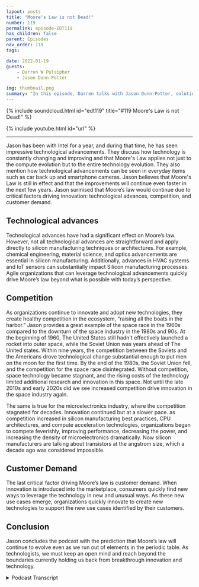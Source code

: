 ```yaml
---
layout: posts
title: "Moore's Law is not Dead!"
number: 119
permalink: episode-EDT119
has_children: false
parent: Episodes
nav_order: 119
tags:

date: 2022-01-19
guests:
    - Darren W Pulsipher
    - Jason Dunn-Potter

img: thumbnail.png
summary: "In this episode, Darren talks with Jason Dunn-Potter, solution architect for the public sector at Intel,  about Moore’s law and how it continues to drive innovations across the public sector."
---
```


{% include soundcloud.html id="edt119" title="#119 Moore's Law is not Dead!" %}

{% include youtube.html id="url" %}

---

Jason has been with Intel for a year, and during that time, he has seen impressive technological advancements. They discuss how technology is constantly changing and improving and that Moore's Law applies not just to the compute evolution but to the entire technology evolution. They also mention how technological advancements can be seen in everyday items such as car back up and smartphone cameras. Jason believes that Moore's Law is still in effect and that the improvements will continue even faster in the next few years. Jason surmised that Moore’s law would continue due to critical factors driving innovation: technological advances,  competition, and customer demand.

## Technological advances

Technological advances have had a significant effect on Moore’s law. However, not all technological advances are straightforward and apply directly to silicon manufacturing techniques or architectures. For example, chemical engineering, material science, and optics advancements are essential in silicon manufacturing. Additionally, advances in HVAC systems and IoT sensors can substantially impact Silicon manufacturing processes. Agile organizations that can leverage technological advancements quickly drive Moore’s law beyond what is possible with today’s perspective.

## Competition

As organizations continue to innovate and adopt new technologies, they create healthy competition in the ecosystem, “raising all the boats in the harbor.” Jason provides a great example of the space race in the 1960s compared to the downturn of the space industry in the 1980s and 90s. At the beginning of 1960, The United States still hadn't effectively launched a rocket into outer space, while the Soviet Union was years ahead of The United states. Within nine years, the competition between the Soviets and the Americans drove technological change substantial enough to put men on the moon for the first time. By the end of the 1980s, the Soviet Union fell, and the competition for the space race disintegrated. Without competition, space technology became stagnant, and the rising costs of the technology limited additional research and innovation in this space. Not until the late 2010s and early 2020s did we see increased competition drive innovation in the space industry again.

The same is true for the microelectronics industry, where the competition stagnated for decades. Innovation continued but at a slower pace. as competition increased in silicon manufacturing best practices, CPU architectures, and compute acceleration technologies, organizations began to compete feverishly, improving performance, decreasing the power, and increasing the density of microelectronics dramatically. Now silicon manufacturers are talking about transistors at the angstrom size, which a decade ago was considered impossible.

## Customer Demand

The last critical factor driving Moore’s law is customer demand. When innovation is introduced into the marketplace, consumers quickly find new ways to leverage the technology in new and unusual ways. As these new use cases emerge, organizations quickly innovate to create new technologies to support the new use cases identified by their customers.

## Conclusion

Jason concludes the podcast with the prediction that Moore’s law will continue to evolve even as we run out of elements in the periodic table. As technologists, we must keep an open mind and reach beyond the boundaries currently holding us back from breakthrough innovation and technology.




<details>
<summary> Podcast Transcript </summary>

<p>﻿1</p>
<p>Hello, this is Darren</p>
<p>Pulsipher, chief solution,architect of public sector at Intel.</p>
<p>And welcome to Embracing</p>
<p>Digital Transformation,where we investigate effective change,leveragingpeople process and technology.</p>
<p>On today's episode of Moore's</p>
<p>Law is Not Dead.</p>
<p>With Jason Dunn-Potter</p>
<p>Solution Architect for the public sectorto no.</p>
<p>Jason,welcome to the show. Thanks, Darren.</p>
<p>It's always a pleasure.</p>
<p>Well,this is your second time or third time?</p>
<p>Second time.</p>
<p>Second time on the show.</p>
<p>Jason is a colleague of mine joined us.</p>
<p>It's been a year now.</p>
<p>You I just saw you just had your yearanniversary at Intel.</p>
<p>I did.</p>
<p>I'm super excited about making it the yearby the way.</p>
<p>Well, you know, if you make it a year,then you might as well stay for sevento get that sabbatical.</p>
<p>That's coming. Up.</p>
<p>That's what we talk about.</p>
<p>So todaywe want to talk about Moore's Law.</p>
<p>There's a lot of conversationout there in the industrythat, hey, Moore's Law is dead.</p>
<p>We can't get any more out of Moore's Law.</p>
<p>Let's talk a little bit.</p>
<p>Let's dive right into that.</p>
<p>Sure. Let's talk about it.</p>
<p>So I will tell youand I've only been here a year,but what I've seen in the last year,it's just been impressiveand we've been a busy year.</p>
<p>I mean, you think about all the thingsthat are going on,you know, I mean, obviously the launchthis week is a big dealand everybody wants to talk about that.</p>
<p>But I want to talk about the revolutionthat got us to thatand all of the work that went into this.</p>
<p>You know, a long time ago,a great leader told me iron sharpens iron.</p>
<p>Right?</p>
<p>And I didn't know what that meant.</p>
<p>I had to look it up by Watson first.</p>
<p>And he said, listen,it's all about if you surround yourselfwith great people, you become better.</p>
<p>Right.</p>
<p>And when your greatyou make everybody else look better.</p>
<p>And at the end of the day, when you lookat what Gordon Moore and the Giants,the team behind him did,you can see how far we've come.</p>
<p>And it's a short matter everyone every dayunderstands technology's change.</p>
<p>Just look at, you know, your car's backupcamera in the last five years, right?</p>
<p>Every time I get into a new car, I lookat, you know, we rent cars all the time.</p>
<p>I travel.</p>
<p>Every time I get in a brand new car,</p>
<p>I realize it's even better than before.</p>
<p>Sharper image, brighter colors,all the technology advancementsand the little things.</p>
<p>Right?</p>
<p>Think about how big you know, how much,how much better your camera zoomis on your smartphone.</p>
<p>You know, we are aggressively moving out.</p>
<p>And every</p>
<p>I would say Moore's Law applies to a lotmore than just the compute evolution.</p>
<p>I think it is the entire technologyevolution is following.</p>
<p>So you still think that everyto every two years everything'sdoubling in speed or performanceor whatever the case may be?</p>
<p>You still believe it?</p>
<p>I do.</p>
<p>And I will tell you,looking at our roadmap for 24 and 25,</p>
<p>I believe it's going to be even faster.</p>
<p>And it's an average. Right.</p>
<p>But at the end of the day.</p>
<p>Well, yeah.</p>
<p>I mean, we've seen this in our roadmapsbefore, right?</p>
<p>We've had our size of transistorsstall for a little bit,and then all of a suddensome new technology comes up and nowwe're three timesfour times smaller than the previous one.</p>
<p>So, yeah. And it all comes downto competition, right?</p>
<p>Competition makes you better.</p>
<p>It's no different watching the Olympiansgo out every year.</p>
<p>You know what?</p>
<p>Everybody watches the Olympics, right?</p>
<p>Because national pride,but also to watch people at the topof their game perform things that,you know, other people just dream of.</p>
<p>And I feel the same way in Intelwhen I see the engineering talking aboutwe set a lot of meetingsand I will tell yousome of those meetings, I am not thesmartest guy in the room by a long shot.</p>
<p>But when we talk to those folksthat you can tell that have been writing</p>
<p>FPGA code and building the actual buildingblocks of the future, that competition,that that that dedication to effortand improvement is real.</p>
<p>And the other thing to think aboutthat is it's not just, you know,it's all the research and development thatbuilds on everyone else's effort, right?</p>
<p>It's it's no differentthan like building a car. Right?</p>
<p>If you look at ayou know, you look at a car from 1980,you look at a car from this year,significant safetyimprovements, significant technologyimprovements, just holistically,a much better vehicle, lighter, bettergas mileage, all of those thingsbased on the capability,titanium safety rods,like all of that is now.</p>
<p>I mean, we can buy a bicycle now, right?</p>
<p>I mean, it is it is significant.</p>
<p>Like anybody can buy that and a bicycleand a bicycle shop now in town. So.</p>
<p>So do you do you feel that sometimeswithout the competitionthat technology lags?</p>
<p>So I.</p>
<p>I do. I do. I mean, what would you say?</p>
<p>So my thought process is simple.</p>
<p>Like at the end of the day,if you're don't have anybody directlycompeting with you,then you have no reason to try toyou have no reason to enhance your productline.</p>
<p>Right.</p>
<p>If you're the only game in town,then you're the only game in town.</p>
<p>There's no there's no driver, Right.</p>
<p>Business is business. Right?</p>
<p>At the end of the day,making money is important for companies,but here's the thing, right?</p>
<p>I'm not going to invest moneyin research and developmentand advancementand capability and enhancement.</p>
<p>If I'm making margin every quarter.</p>
<p>Right. Forever.</p>
<p>There's no reason there.</p>
<p>Justification to spend the research, spendthe money and the energy to get better.</p>
<p>Right.</p>
<p>But, you know, when you said thatthe first thing that part of my mindwas the 1960s.</p>
<p>Sure.</p>
<p>Right.</p>
<p>That the moonshot we were in competition.</p>
<p>Right.</p>
<p>With with the Soviet Union,the United Stateswas in competition with the Soviet Unionto get man on the moon.</p>
<p>And we as the United States,were far behind.</p>
<p>Absolutely. And then we weren't right.</p>
<p>And then we werewhen JFK made that first speech.</p>
<p>So you got to remember, nowwe standing on an empty platform.</p>
<p>There's nothing behind it.</p>
<p>There's no rocket.</p>
<p>There's no engineering,there's no shuttle, there's no nothing.</p>
<p>Right.</p>
<p>He is standing on a platformgiving a speech about what could be rightand then right.</p>
<p>And we didn't even launch our first rocketfor four years after that.</p>
<p>Right.</p>
<p>Like, if you look at the history of that,that process, the crawl, walk, run,as we like to call it. Right.</p>
<p>When you go from just got there.</p>
<p>There was there was crawling,but there was no walking.</p>
<p>Right here for us to run it.</p>
<p>And now we have rocketsthat return on their ownand land on a moving ship at sea.</p>
<p>I mean well and that.</p>
<p>Yeah,but, but our space, we kind of stalledbecause there was no more competition.</p>
<p>There was no more competition.</p>
<p>And that leads back to the point, right?</p>
<p>If you don't have anybody driving youfor success and you don't have anybodyyou know what they say,you know, risk it for the biscuit.</p>
<p>If you're not hungry. Right.</p>
<p>You're not going to be,you know, challenged.</p>
<p>And if you're not challenged,you're not improving.</p>
<p>And it's no differentthan people who train for marathons.</p>
<p>Right.</p>
<p>People who go out and excelin some capability or skill.</p>
<p>I will tell you that nothing makesyou better or put out more</p>
<p>Christmas decorations than your neighborputting up Christmas.</p>
<p>That's right.</p>
<p>Oh, no,that's not true in your life. Right.</p>
<p>You like? Well,everybody did that. That was great.</p>
<p>And then the next person got an inflatableand now everybodygot an inflatable, right?</p>
<p>And then somebody had those bigstick there and then it goes from there.</p>
<p>So I think.</p>
<p>All right. So she'll a</p>
<p>I have a question around that.</p>
<p>Do you think because you're new to Intelso you can have a perspective outside?</p>
<p>I've been in Intel too long now.</p>
<p>I've been here 12, 13 years.</p>
<p>Coming up, Do you think that maybe Intelgot complacent,that we didn't have competition,real competition for some timeand now we doand see that's changing things?</p>
<p>You know what?</p>
<p>Honestly, I think there'sthere's some truth in that.</p>
<p>I think that we were the biggestwe were the biggest game in town.</p>
<p>Right.</p>
<p>Everybody knows</p>
<p>I can't walk into a room of anywhereand someone doesn'twhen I say I work at Inteland they like, Oh,</p>
<p>I know what that is, right?</p>
<p>They may not know everything about whatthat is,but they have a name, face recognition.</p>
<p>I mean, there's there's a couple keycompanies in the world that if you say,</p>
<p>I work at wherever, if you remember, like,oh, I know what that is, right?</p>
<p>Intel is that and I will tell you,if I asked them to name five other chipcompanies,they will not be able to tell you that.</p>
<p>Right.</p>
<p>Even todaythey may be able to name one or two maybe.</p>
<p>But then, by and large, most of the folksworking in like public high schooldo not you know, like teachers.</p>
<p>I mean,we do a lot of community service folks,teachers, firefighters, other folks.</p>
<p>They may not be able to name three.</p>
<p>Let's do that, to be fair. Right.</p>
<p>And and so there's value in that,having a name that everybody recognizes.</p>
<p>But you got to earn that reputation.</p>
<p>And here's the other thing.</p>
<p>Reputation is only as goodas your last product, right?</p>
<p>So, you know, there's a lot of companies,</p>
<p>Sears, Kmart and others.</p>
<p>You know, wetalk about some of these old Woolworth'sand some of these other old companiesthat are doing so hard.</p>
<p>And today you can tellthey were the king of king of things.</p>
<p>I mean, Sears was one of the first onesto ever do the Sears catalog.</p>
<p>I mean.</p>
<p>Oh, yeah, yeah.</p>
<p>Which nicely they did online.</p>
<p>They were online, right?</p>
<p>They were the their versionbefore online seller.</p>
<p>And you know what?</p>
<p>They had that competitive edgefor decades, like decades and decades.</p>
<p>And now it's hard to find one.</p>
<p>And so you got to always beyou can never be.</p>
<p>And I hate to</p>
<p>I hate to dwell on these companiesbecause there weresome really hardworking folksthat worked in all of these places.</p>
<p>Oh, and as.</p>
<p>Readers have, you cannot become complacentin your space.</p>
<p>If you do, you will fall to Blockbuster.</p>
<p>You will fall for the other nonevolving iterations of things.</p>
<p>You know, Fujitsufell on in the analog film business,you know, Polaroidin the original print of Kodak.</p>
<p>Right when we were kids,there was photo booths on every corner.</p>
<p>There were 24 hour turnaround.</p>
<p>You got duplicates and youget the negatives and all of that, right?</p>
<p>None of that exists today.</p>
<p>And it's not thatthe technology was going to stay the same.</p>
<p>It's not that the factthat it was going to revolutionize.</p>
<p>Do you want to keep being that namein the revolutionary space where you were,you're moving out.</p>
<p>You're you're being that edge provider,by the way.</p>
<p>Think about it.</p>
<p>Think about how big Blockbusterwas compared to how big Netflixwas for 20 minutes.</p>
<p>Right.</p>
<p>Largest retailer in the world, right?</p>
<p>I mean, honestly,all over the country for for Blockbuster.</p>
<p>And that place was a startupwith 20 people.</p>
<p>Right.</p>
<p>They kind of gobbledthem for it for 20 bucks.</p>
<p>But they said, no, we'regoing to pass because we don't feel likethat's a good business model for us.</p>
<p>And Blockbuster, everyone knew the name.</p>
<p>Everyone right? Yeah, yeah.</p>
<p>Yeah.</p>
<p>And even my kids know what Blockbuster isonly because they watched</p>
<p>Stranger Things.</p>
<p>And during your phaseof the one of those Marvel movies.</p>
<p>Yeah, one of the Marvel movies. Yeah.</p>
<p>They're just today the movie. Know.</p>
<p>So you didn't have to. Well, of. Course.</p>
<p>Yeah, right.</p>
<p>Yeah.</p>
<p>Yeah. So. So what prevents,what preventsa large companies from falling falling.</p>
<p>So I mean, I.</p>
<p>Think having a business strategythat ever evolves,you always have to be looking atwhat am I doing nowand how do I get to the next plateau,right?</p>
<p>Especially in a tech companyor an industry and it's service relatedwhere you're providing to the company,to the public.</p>
<p>Right. Let's take</p>
<p>I mean, look at look at education, right?</p>
<p>Education was books in librariesfor centuries, booksin libraries, books in libraries.</p>
<p>Okay.</p>
<p>Well, you go into a library today andit doesn't have computers and terminals.</p>
<p>It's not a library you'd recognize, right?</p>
<p>Not today.</p>
<p>And so they're already makingthat evolutionary jump to say,how do I provide educationand information exchange?</p>
<p>Anybody can go home and Google something.</p>
<p>But how are for writing content and how.</p>
<p>Is it different in a library? Yeah, right.</p>
<p>How is it different libraryand how am I developing thosethose those programsso that people will want to come to them?</p>
<p>And so, yeah, you know,</p>
<p>I have a lot of experience in that.</p>
<p>That's, you. Know,another one that just popped to my mind.</p>
<p>And it's a companythat that owns the marketand had a huge competitorand that's a Walmart.</p>
<p>Sure.</p>
<p>Walmart's biggest competitors, Apple.</p>
<p>Amazon by far.</p>
<p>Right, Right. By far.</p>
<p>But guess what?</p>
<p>Walmart is kick in therebut in certain things.</p>
<p>And they pivotedand they pivoted in such a wonderful waythat my kids are that my kids have kids.</p>
<p>Right.</p>
<p>They right they drive upand the groceries are put in their trunkand they drive away.</p>
<p>Right.</p>
<p>Right.</p>
<p>Because, you know,go to the store and get it right now.</p>
<p>And it's that that right now.</p>
<p>And, you know, I'm a I want to handlehold it in my hand.</p>
<p>I want to look at the product.</p>
<p>I want to knowthat I'm getting what I want it right.</p>
<p>Well, and then also, it's funny becausebecause my daughter, who's got kids,she doesn't want to take the kidsin the store,who wants to take a one year old,not a four year old and a six yearold around Walmart,when it's snowing outside, no one.</p>
<p>Will look at it.</p>
<p>Look at Albertsons, Safeway, Randallsand H-E-B down here in South Texas.</p>
<p>They all have drive up curbside.</p>
<p>Now you can order all your shoes.</p>
<p>You pull up,they throw in the back of the car.</p>
<p>Let me tell you,if you've got a physical disability,if you've got to ride a little crash cartaround the store, nothing'seasier than pulling upand getting those groceries.hand-Deliver it right in and out.</p>
<p>You made your selection.</p>
<p>You had plenty of time.</p>
<p>You can reorder the same things.</p>
<p>It's not just a little better.</p>
<p>It's a whole lot better for some people.</p>
<p>Now I am soand there's I want to walk the store,but not everybody wants to do that.</p>
<p>Yeah, no, but there's still somethinginteresting about that. It'sbecause Walmart bought yet they could havejust moved completely retail.</p>
<p>But they understood one thing.</p>
<p>People still want a sense of community.</p>
<p>They still want to know</p>
<p>When I drive to Walmartand the drive thru where the pull up,</p>
<p>I recognize the shopper that bought mythat got my stuff for meand I can say thank you.</p>
<p>They still want some connectionto their community.</p>
<p>It's also. Considered community.</p>
<p>It's awesome and there's a lot of goodwillthat comes out of that. Right?</p>
<p>So the answer original question,</p>
<p>I think the big thing is alwaysbe looking to be more agilebecause that is the only wayto stay competitive.</p>
<p>And if you're not always asking,you should wake up every morning.</p>
<p>You're a senior leader in a companyjust like ours.</p>
<p>You should be asking,okay, what's next? Right?</p>
<p>It's never like,</p>
<p>Oh, we're good, we're never good.</p>
<p>We are never, ever going to be great.</p>
<p>Like one product awayfrom being replaced by somebody else.</p>
<p>And there are a lot of other companiesin the same trade spacethat don't exist anymore for the exactreason they did not evolve fast enough.</p>
<p>They did not pivot to the next opportunitylike it's a thing.</p>
<p>So let's talk a little bit aboutdo you feel that that competitionthat we just talked aboutand the ability to innovate and be agile,is that what's really driving</p>
<p>Moore's Lawor is it just that we're getting smarter?</p>
<p>You know what?</p>
<p>I think it's</p>
<p>I think it's definitely the competitionbecause here's the thing, right?</p>
<p>It's not what nobody no one personwas the Gordon Moore of today.</p>
<p>Right? We are a team.</p>
<p>We're like I said, I am sharpens iron.</p>
<p>We have a plethora of engineering assetsand people dedicated to this tradeand they are working every dayto make it a little bit betterand be more efficient.</p>
<p>You need a comprehensive team.</p>
<p>No one person is the answer. I look at.</p>
<p>I mean, look at the CEO.</p>
<p>He's not the only onethat was on the chip design.</p>
<p>It was a team of folks, right.</p>
<p>And then they have one captains ship.</p>
<p>The whole crew makes that happenand everybody appreciates that.</p>
<p>And I will tellyou. So are you saying thatthe systems are too complex todayfor it to all fit into one person's head?</p>
<p>So I don't know that that's true,because I think that there'ssome evolution like advancements.</p>
<p>Somebody came up with the idea and thena team went to work to build that idea.</p>
<p>Oh, gotcha.</p>
<p>So I'm kind of like Elon.</p>
<p>Elon Musk, Let's talk about it.</p>
<p>Right, right, right.</p>
<p>Love him, hate him,doesn't matter. And respect.</p>
<p>He has moved, right?</p>
<p>He has moved industriesbecause he went in that directionand he got people to follow him.</p>
<p>So he is going to the space industry.</p>
<p>Boring company Nuro.</p>
<p>Now, Neuralinknot just a thing, all kinds of things.</p>
<p>But the other thing to keep in mindis that those people existwhere they're outside the paradigm shift,where they say, Why not, right?</p>
<p>Don't tell me you can't do it.</p>
<p>Tell me why we can't do it,and then show mehow we're going to get over that,because we can't.</p>
<p>Right?</p>
<p>Somebody said,</p>
<p>Oh, we've never done that before.</p>
<p>Great, let's go do that anyway.</p>
<p>And this is the same thing.</p>
<p>This is no different than the first peoplethat invention parachute seatbelts.</p>
<p>You're that person.</p>
<p>By the way.</p>
<p>Let's talk aboutthe parachute thing. Sure.</p>
<p>Okay.</p>
<p>Because this because we feel this waysometimes we do.</p>
<p>All right.</p>
<p>If you and I were inventing the parachute,who would use it first, Right?</p>
<p>So I will tell you right now,somebody that you trust,someone who's got a lot of risk,the risk averse, Right.</p>
<p>They just jump in there. Right.</p>
<p>And then also, you know, do I need it?</p>
<p>Right.</p>
<p>What what drove that innovation? Right.</p>
<p>And what drove innovation wasthe military needed a new solution.</p>
<p>And now we have Hobie Parachutesthat go out on weekends.</p>
<p>And I mean, they're all electricwhere you can jump out.</p>
<p>I've got a friendthat's that's like three or 4000 jumpsthen on his like</p>
<p>I mean, he is a jump junkie and I'm sorry.</p>
<p>That to me is crazy.</p>
<p>Why would you jump out of a perfectly goodflying machine?</p>
<p>I will tell you that there'slots of thrill seekers there.</p>
<p>And there is there's ait's the best 2 minutes in sports, right?</p>
<p>I know. That's all right.</p>
<p>So, Jason, I have I have to ask youa personal question then,because you you're retired Army man.</p>
<p>So did you have to jump out of it? Nope.</p>
<p>Nope.</p>
<p>I was an Air Force guy with a helicopterand saw a guy.</p>
<p>I never got a chanceto go to airborne school and I never over.</p>
<p>So, you know, I.</p>
<p>Was too old to go and everything hurts.</p>
<p>That athlete on our team definitely went.</p>
<p>And I believe Joe Hollander also went.</p>
<p>I think he did I think I'm pretty.</p>
<p>Sure they both win.</p>
<p>It's very common for them to you knowa lot of lot of folks go it's not a</p>
<p>I'm not a small community of folkslike I would say probably,</p>
<p>I don't know, anywherebetween 15 to 15 to 20% ofthe military has gone through some kindof training with that nature.</p>
<p>And itmay be a little silly, but it's it'sdefinitely more than a few.</p>
<p>Okay.</p>
<p>So let's talk a little bit about thisbeforehand.</p>
<p>We talked a little bitabout this competition thing.</p>
<p>There's all sorts of competitions.</p>
<p>We talked a little bit about the Olympics.</p>
<p>There's also war.</p>
<p>That's a form of competition, right? Sure.</p>
<p>All these things dry ofreally rapid growth in technologyis some for efforts like for war.</p>
<p>You're creating technology to defendand to destroy.</p>
<p>Sure. Basically. Right.</p>
<p>But there's some spin out of that as wellbecause it advances it.</p>
<p>It raises all boats.</p>
<p>I want to</p>
<p>I want to shave that a little bitbecause it's it's more than that.</p>
<p>It's okay.</p>
<p>So a lot of folks don't realize that thethe policy and politicsthat go into war development,let's say technology development, it'snot just to win decisively,it's to limit your opponent's abilityto cause significant impact.</p>
<p>Right?</p>
<p>It's also the ability to provideenhanced medical triage and careso you can get people back on their feetfaster.</p>
<p>It's also all of the thingsto do logistics and resourcing tothe edge, because everybody knowsthat wars are won on their,you know, on logistics.</p>
<p>And so it's not just we're not justtalking about smart munitions.</p>
<p>We're talking about the entire holisticlook at when you look at the DODas a whole, right.</p>
<p>How they do business,they find all kinds of thingsthat they care significantly aboutand whether it's betterfirst aid, bandages that get,you know, troops back in the fightinstantaneously.</p>
<p>We have smart bandagesthat have chemicals in them.</p>
<p>So when they're exposed to blood, itrelease the chemical.</p>
<p>So they put the bandage on, wrap around.</p>
<p>And that immediately causesa coagulation of the wound.</p>
<p>Right. Saving lives and limbs.</p>
<p>And everybody carriedit wasn't like specialtroops had them everyone out, everyone</p>
<p>So people.</p>
<p>Don't.</p>
<p>Well and that feeds into that feedsinto the public, obviously.</p>
<p>Absolutely.</p>
<p>And now paramedics are even betterbecause of it. And. Right.</p>
<p>And we've got all of this technologyadvanced that comes out of these tools.</p>
<p>And so when we talk about,hey, talk about war as a concept,because it's it's so much broader,the discussion is some of thatis just winning the information campaignso that people know we're winning.</p>
<p>Right.</p>
<p>Because if you think you're going to lose,you're going to lose, right?</p>
<p>That's how.</p>
<p>Yeah, yeah, that's true. It's like boxing.</p>
<p>If you go in there and you're pretty surethe first three rounds went terrible,the next nine are going to be brutal.</p>
<p>Right.</p>
<p>And you negative to that -12 rounds,you're out at four.</p>
<p>Right. It's hardhow much you have in the game, but.</p>
<p>But it's everything.</p>
<p>It's all the technology that goes into it.</p>
<p>It's all of the capability enhancement.</p>
<p>But let's apply that to business modeling.</p>
<p>It's the same exact thingmodel standpoint.</p>
<p>It's how do I maintain my relevancy,how do I maintain my competitive edge?</p>
<p>How do I make surethat we havethe best product on the market,and how do I takeadvantage of the technology hurdlesthat are coming up and say, hey, you know,no different than when we we've all seentechnological advancements.</p>
<p>We went from,you know, cell phones to smartphones.</p>
<p>We went from, you know,old connectorsfor computers to USB everything, right?</p>
<p>Universal, simple, hot swappable.</p>
<p>I didn't have to shut down the machineto plug in a device anymore.</p>
<p>Right. Right.</p>
<p>Like all those little thingsaren't little. There.</p>
<p>We major milestonesand advancements in technologyand those are the things that continueto push youto the edge of the capabilitywhere you are the forefront.</p>
<p>This is where people know your name right?</p>
<p>We have a great commercial.</p>
<p>You've never seen it.</p>
<p>It's theour rock stars are like your rock stars.</p>
<p>It's fantastic about the creatorof the USB fantastic video.</p>
<p>And if you don't know anything about it,all it says onthe bottom is creator of the USB, right?</p>
<p>That's it. You don't, you don't need it.</p>
<p>The understanding of how he got there,you don't even understand him.</p>
<p>The team and the energy and the hoursof the years that it took to get there.</p>
<p>All you know is it revolutionizedthe way you do machine work.</p>
<p>And today every person plugs in theirphone to everything and the ability right.</p>
<p>And we are continuing to add</p>
<p>Thunderbolt four.</p>
<p>Right.</p>
<p>Took a usb-c and said, hey, how do I getmore out of that same connector?</p>
<p>Right.</p>
<p>Just one more example of of evolutionor change.</p>
<p>And it's not a thing.</p>
<p>It's everything.</p>
<p>You have to be agile in every area,especially when you talk about, you know,you can havethe best technology in the world,but if you don't have a logisticsfabrication facilitythat can keep up with demand,if you don't have the supply and logisticschannels worked out.</p>
<p>So there's a lot of other advancements.</p>
<p>It's not just technology advancements,it's being agile, being smarterthan your competitionon how to get the right resourcesto the right place at the right time,you know,cut down on the work in place, right.</p>
<p>Workingup, work in progress, the whip right.</p>
<p>Shorten the whip cycle so that you can getmore to the field faster.</p>
<p>At the end of the day,that's the stuff that drivesinnovative change of businesses.</p>
<p>No different than automating logisticssystems, RPA screenscrapers that pull from analog systemsthat bring the digital systemsand advances there.</p>
<p>Just any one of those thingscould be the change that you need.</p>
<p>I mean, let's think about like FedEx,right?</p>
<p>FedEx went toe to toewith the Postal Service for 20 minutesand they were like, look,we can get you therefaster, better, smarter</p>
<p>UPS has been around forever, right?</p>
<p>For as long as I can remember.</p>
<p>And then I'll send FedEx.</p>
<p>It's like, Yeah,but I can do that by planeand I can clock that package to your door.</p>
<p>And then pretty soon there's a great memeabout all these different likeand the post office sendsyou a notification.</p>
<p>It's probably on its way right?</p>
<p>And then real close, UBS sendsyou a note saying, Hey, how far is that?</p>
<p>How many days out? FedEx says, Hey,</p>
<p>I left it on your doorstep.</p>
<p>Here's a photo.</p>
<p>You know what I mean? So it's like thisand they're all.</p>
<p>So in.</p>
<p>Continuing its reasons that.</p>
<p>Yeah, it's raising everything.</p>
<p>So this competition's great.</p>
<p>Let's talk a little bit about</p>
<p>Intel, because Intel we competereally interestingly.</p>
<p>Sure.</p>
<p>We compete on the process nodes,which means thethe actual building in the siliconand we also competeon the architecture side, which iswhat am I putting on that silicon? So.</p>
<p>Right. Yeah.</p>
<p>I think the biggest surprisefor me was Discoverhow much work we put into software.</p>
<p>So something like,</p>
<p>I don't know, 15 to 20000 softwaredevelopers at any given moment,making the software side of the hardwaremore efficientbetween that, between the OS layerand the hardware layerso that you get the best API maximizationbecause at the end of the day,if the workload runs faster than you thinkthe CPU is running faster,you can't make a corollarythat the software is enablingthe hardware to run faster.</p>
<p>And that is one example of thatlittle tweakwhere people don't realizewhen I say that people are like,</p>
<p>We had no idea</p>
<p>Intel's got that many software developers.</p>
<p>I say, Yeah, do think about it.</p>
<p>We're maximizing that one APIand all of the effort that's going intoall of that work is optimizingthose workloads to get the absolutelike, like alike a fine tuned sports car, right.</p>
<p>If you know, just havingthe engine is not good enough,you got to get in there, tunethat thing and make it home.</p>
<p>And if you can have a jump and.</p>
<p>Then you also have to have somethingto drive. It.</p>
<p>Right. And all. Right.</p>
<p>So someone once said the software is thesoul of the is the soul of the machine.</p>
<p>I don't know.</p>
<p>I want to go in there.</p>
<p>I know you're on.</p>
<p>I thought that was interesting, right?</p>
<p>Because, hey, if there's no software,then our hardware doesn't do anything.</p>
<p>No, that's true.</p>
<p>That's only true, right? It's it.</p>
<p>And so that's the other thingyou got to think about is Intelcan't be just known as the one companythat makes one product.</p>
<p>That's not true. It'snot even kind of true.</p>
<p>Everything can be autonomous carsto light and camera technologiesand everything else.</p>
<p>FPGA and radar advancements.</p>
<p>They do a ton of things.</p>
<p>People have no idea.</p>
<p>We're doing all over the placeand that is that's a misnomer.</p>
<p>And that's the other problem,that that's the one problem with success,</p>
<p>I will tell you is everybody knows youfor what they know you for.</p>
<p>They don't necessarily know youfor everything that you do, Right.</p>
<p>Yeah, there's a great, great joke about,you know,you know, you build this walland you do all these things,but you make one big mistake,and that's all everyone will ever know.</p>
<p>That's all anyone reminds you.</p>
<p>Doesn't matter. All the good workthat you do all over the place.</p>
<p>That's the other thingin the ethics, though.</p>
<p>But I'm really excited about Intelis all the ethical work that they're doingand all of the work of putting intocommunity service and outreach programsand all the stuff that the CEO is doingwith community colleges to help push A.I.to the edge with open vinoand all of that, you know, giving it away.</p>
<p>Like you can go to YouTube rightnow, pull down and open vino and watch,you know, 20, 30 videos on how to usecomputer vision.</p>
<p>Open vino and one API.</p>
<p>Yeah, that's that's one thinga lot of people understand.</p>
<p>A lot of the softwarethat we develop is for the community.</p>
<p>Sure.</p>
<p>Right.</p>
<p>Well,and it's not completely altruistic now.</p>
<p>But it's going to saythere's a kickback. That right.</p>
<p>The kickback is a sourcedevelopment pipelinewhere I got a junior high school studentnow playing with a I in seventh grade.</p>
<p>Right.</p>
<p>That is a huge story.</p>
<p>By the time they turn 25, right?</p>
<p>Yeah, absolutely.</p>
<p>All right.</p>
<p>Let's talk about some ofthe new innovations that we're seeingbecause we talked earlierabout the process.</p>
<p>No, we're we're we're shippingfive nanometers, which is super small.</p>
<p>Super small.</p>
<p>Right.</p>
<p>And and I mentioned this in Michigan,the coronavirus is 72nanometers in diameter.</p>
<p>We're shipping transistorstoday at five nanometersand in two years at 18 angstroms,which is 1.8 nanometers.</p>
<p>That's really, really small.</p>
<p>Just the factthat we're measuring and angstromsshould be a world renowned high five.</p>
<p>For my technology.</p>
<p>It really is.</p>
<p>What tells me Moore's Law is never donelike that has never been more true todaythan it's been in its entire existence.</p>
<p>Well, I don't know.</p>
<p>When we start move, Can we go subatomic?</p>
<p>I don't think we can.</p>
<p>I don't know how far.</p>
<p>Well, here's the thing, right?</p>
<p>We never thoughtwe'd get past the sound barrier.</p>
<p>And now you do it every day.</p>
<p>Right? Yeah. We never got that.</p>
<p>I will tell you, if you tryand you've ever interviewed a grandparentfrom the thirties and fortiesabout the advancement of the technology,remember?</p>
<p>Now, we didn't go past supersonicuntil like 1945, right?</p>
<p>And so they grew up they're those cropduster engine jets, you know, thethe biplanes of their time,the P-51 Mustang.</p>
<p>It was like the hottest thingbecause it was thefastest thing in the airuntil it wasn't right.</p>
<p>Yeah.</p>
<p>And nobody realized that first jet engineon the side of a of a vehicle.</p>
<p>All of a sudden, we were traveling past.</p>
<p>I mean, if you've ever been to an airshowand I highly recommend them,if you ever watch the Air Force</p>
<p>Thunderbirds or the Navy Blue Angelsand they come by and all of a suddenthey fly right over the crowdand like two, three, 4 seconds later,that sonic boom follows behind them.</p>
<p>That is an experienceyou will never forget.</p>
<p>And that's isone example of they never thought we coulduntil we did.</p>
<p>And now it's how. We did.</p>
<p>And how we did it.</p>
<p>And I will tell you, if you ask somebodyand say, hey, do you think we'll ever getto angstrom measurement?</p>
<p>And they're like,</p>
<p>I don't even know what that is.</p>
<p>Right?</p>
<p>And now it's about to be commonterminology in our in our industry.</p>
<p>That has got to be something to doa high five about in the driveway now.</p>
<p>No, you're absolutely right.</p>
<p>Now there's there's some other interestingtechnologies, not just in the size.</p>
<p>Sure.</p>
<p>But also in the way that we can developnew architecturesthrough our chiplet technologywhere we can.</p>
<p>It's almost it'salmost like we're providing openan open door to say, come bring your bestand join it with ourso that we can make everything better.</p>
<p>So I would tell you for the audiencefor sure, if they don't understand</p>
<p>Chiplet technologies,they need to do their homeworkand this is what another thingwe talk about with Gordon Moore's rules.</p>
<p>We're about to blow the doorswide open on what you think you knowa CPU can doright between the Chiplet technologyand Chipletsis the ability to put other chipswith a CPU next to a CPUbasically on the same framework.</p>
<p>So we can do a whole bunchof very interesting things.</p>
<p>But on silicon, let's be clear onthis is on spot on silicon,not on the motherboard.</p>
<p>Other more like. Physical.</p>
<p>Silicon silicon like you can stackand package right there on the silicon.</p>
<p>But then on top of thatyou think about what CSL is going to doto the entire motherboard, right?</p>
<p>And all of the devices and things,you think about what we're goingto be able to do because of that,because of the chip,what's because of CSL,what we're going to be ableto do with edge devices right.</p>
<p>Well, I mean look at it,</p>
<p>You're seeing the picture of likethere's a great photo of like a RadioShackad from 1980, 85 and it's got the campfour and it's got, you know, the,the CD player and all that stuff.</p>
<p>Right?</p>
<p>And then in front of it'sgot a picture of a smartphoneand it's like, Oh, yeah,but all of that now fits in here, right?</p>
<p>I will tell you that</p>
<p>I am really excited about CSL.</p>
<p>I'm very excited about Chipletsand all of itbecause I know that that is going to bethe next evolution in industry.</p>
<p>So this is not the time to take a nap.</p>
<p>If you work in I.T.and technology,this is the time to start getting smartbecause we are about to do a cheetahflip in the driveway, no differentthan when we first introduced USB.</p>
<p>When we first introduced wi fi technology,some people said couldn't be done.</p>
<p>It couldn't be done today.</p>
<p>Let me tell you, there's nothingwe don't do on Wi-Fi, right?</p>
<p>A teenager,the first thing they're looking forwhen they get to grandma's house iswhat's the lifetime password?</p>
<p>What's a wife? Hey,</p>
<p>I know Grandma wrote it on the road.</p>
<p>And, you know,</p>
<p>I should probably put it on the fridge.</p>
<p>And if she's like me, I put a littlenightstand literally on our guest stand.</p>
<p>Now in our guest room, we literally havea little flag that says Nice, nice.</p>
<p>Here's a lifetime password, right? Yeah.</p>
<p>My my son did that when I visited here.</p>
<p>It was. It was great.</p>
<p>I didn't have to ask him for it.</p>
<p>And I saw it in a friend's housewith copied it.</p>
<p>And I will tell you thatthat is now the new normal.</p>
<p>And because of that cell edgedevice, Chiplets,you're about to see comprehensive</p>
<p>AI at the edge.</p>
<p>You're about to see comprehensive cloudedge architecturesthat are like nothing you've ever seen.</p>
<p>So think about how fast we went from cableanalog to, you know, dial up,you know, telephone modems to to catfive to fiber to Wi-Fi.</p>
<p>It wasn't 50 years.</p>
<p>It wasn't 90 years.</p>
<p>It was like 12 and a half years.</p>
<p>We weren't going to want to do another doanother.</p>
<p>In fact, I have I have 5G to the housefor my WiFi and cable.</p>
<p>Right to the house, because I have both.</p>
<p>Right? Why?</p>
<p>Because I have too many devicesand too many kids.</p>
<p>That's the problem. Right.</p>
<p>And right and well,and then also you think about</p>
<p>StarLink and the satellite constellations.</p>
<p>We're now about to open the Internet,the entire rest of the worldbelow the Southern hemisphere.</p>
<p>These folks have never had the Internet.</p>
<p>I was talking with some of our leadershipteam about I'm like, hey,you guys might want to start writingstuff downbecause I don't think you understand.</p>
<p>A third of the planet is aboutto get Internet for the first time.</p>
<p>Like true, the internet, you know,the speeds you appreciate every day.</p>
<p>They are about to find out.</p>
<p>And I will tell you, there was a hugeeducational evolution about</p>
<p>I was reading a paper about,</p>
<p>I think 1.02.03.0about how kids learnin a technological environment.</p>
<p>Some kids are visual learners.</p>
<p>Some kids who book learners like to read,some want to see pictures.</p>
<p>Someone to see them off doesn't matter.</p>
<p>The point is, is that computeroperated algorithm based computer trainingcan now identify which way do they learn</p>
<p>Ratio programs answers they don't know.</p>
<p>And you've all done it.</p>
<p>You've all taken your corporate testsand they ask you the same questionsover and over again because they want youto know the information.</p>
<p>They don't want you to get a wrong answer,just call it because that doesn'thelp you to get to the next plateauof educational development.</p>
<p>They need you to know the data.</p>
<p>And so we're startingto see evolution of technologies.</p>
<p>And I'm really actually interested to seewhere educationis going to go on that front.</p>
<p>And talking about competition,you know,who's getting the best test scores becausethe kids are getting the best educationand then what's going towhat are they going to inventbecause of the things they can now do?</p>
<p>Agree the pyramid.</p>
<p>I think we're actuallylooking at Gordon's more</p>
<p>I think Moore's Lawis going to be outdated.</p>
<p>Honestly, I don't think it'sgoing to be accurate anymore.</p>
<p>I think it's going to gothe other direction. I think we're.</p>
<p>Going to go faster.</p>
<p>It's potentially could gosignificantly fasterbased on all of the things we know to betrue.</p>
<p>Also, people are living longer.</p>
<p>That information is being passedfrom generation to generation more.</p>
<p>And just that alonewill significantly enhance capabilitybecause people are working longer.</p>
<p>And then, you know, you learnfrom experience leaders, the longeraround, the more they know and the morethey know, the more they can teach.</p>
<p>So this is great. Yeah.</p>
<p>Jason, it's always a pleasure.</p>
<p>I always have fun talking to you.</p>
<p>So I thank you for coming on the show.</p>
<p>I appreciate that.</p>
<p>I do.</p>
<p>Every time we talk,you say something I never.</p>
<p>Oh, well, I say stuffall the time that no one understands.</p>
<p>So I just want to know,when am I getting my hoverboard?</p>
<p>That's what I want.</p>
<p>Yeah.</p>
<p>We've got.</p>
<p>All the waythat. We've got all these people.</p>
<p>But I want to know,when am I going to get my husband right?</p>
<p>Yeah, I can write it,but I want to see it in action.</p>
<p>I want a transporter too,</p>
<p>Just so you know.</p>
<p>I would.</p>
<p>Just say. In-Flight thing would be nice.</p>
<p>I'm kind of scared of the dynamicsof how that would work out,but I like the way you're goingvery seriously and honestly.</p>
<p>And one more thing.</p>
<p>I know thatwe're going to get cut off, but, you know,when we start talking about angstromsand the new fabs that are going in Ohio,</p>
<p>I never in my life envisionedthat we would get to angstrom development.</p>
<p>Right.</p>
<p>And we're watching it in real timeright now as I'm watching concrete trucks.</p>
<p>And if you've ever seen the timelapse videos of them portraying the Fab</p>
<p>Four, that facility,it's just amazing to see, you know,</p>
<p>Angstroms in motion, I guess, would bethe best way I could describe it.</p>
<p>Yeah, it truly is amazing.</p>
<p>And and that's just two years.</p>
<p>Out right now.</p>
<p>We're not talking about 2030 when peopleare like, oh, I take five, ten years.</p>
<p>I think it'll be done in two.</p>
<p>Yeah, I can't even imagine 20, 30what it's going to look like.</p>
<p>Yeah, it's yeah.</p>
<p>Crazy times.</p>
<p>Jason, again,thanks for coming on the show.</p>
<p>Thanks, Darren Always a pleasure.</p>
<p>Thank you for listeningto Embracing Digital Transformation today.</p>
<p>If you enjoyed our podcast,give it five stars on your favoritepodcasting site or YouTube channel,you can find out more informationabout embracing digital transformationand embracingdigital.org</p>
<p>Until next time, go outand do something wonderful.</p>

</details>
